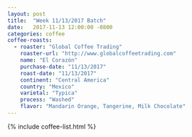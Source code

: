 ```yaml
---
layout: post
title:  "Week 11/13/2017 Batch"
date:   2017-11-13 12:00:00 -0800
categories: coffee
coffee-roasts:
  - roaster: "Global Coffee Trading"
    roaster-url: "http://www.globalcoffeetrading.com"
    name: "El Corazón"
    purchase-date: "11/13/2017"
    roast-date: "11/13/2017"
    continent: "Central America"
    country: "Mexico"
    varietal: "Typica"
    process: "Washed"
    flavor: "Mandarin Orange, Tangerine, Milk Chocolate"
---
```


{% include coffee-list.html %}